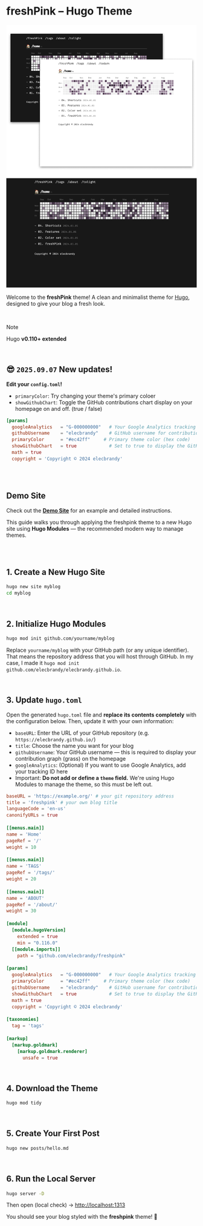 # freshPink – Hugo Theme

<img src="https://raw.githubusercontent.com/elecbrandy/freshpink/main/images/tn.png" width="600">
<img src="https://raw.githubusercontent.com/elecbrandy/freshpink/main/images/screenshot.png" width="600">

Welcome to the **freshPink** theme! A clean and minimalist theme for [Hugo](https://gohugo.io/), designed to give your blog a fresh look.

<br>

> [!NOTE] 
> Hugo **v0.110+ extended**  

<br>

## 😎 `2025.09.07` New updates! 

**Edit your `config.toml`!**

* `primaryColor`: Try changing your theme's primary coloer
* `showGithubChart`: Toggle the GitHub contributions chart display on your homepage on and off. (true / false)

``` toml
[params]
  googleAnalytics   = "G-000000000"   # Your Google Analytics tracking ID
  githubUsername    = "elecbrandy"    # GitHub username for contribution chart
  primaryColor      = "#ec42ff"     # Primary theme color (hex code)
  showGithubChart   = true            # Set to true to display the GitHub contributions chart
  math = true
  copyright = 'Copyright © 2024 elecbrandy'
```

<br>
<br>

## Demo Site

Check out the [**Demo Site**](https://elecbrandy.github.io/freshpink/) for an example and detailed instructions.  

This guide walks you through applying the freshpink theme to a new Hugo site using **Hugo Modules** — the recommended modern way to manage themes.

<br>

<br>

## 1. Create a New Hugo Site

```bash
hugo new site myblog
cd myblog
```

<br>

## 2. Initialize Hugo Modules

```bash
hugo mod init github.com/yourname/myblog
```

Replace `yourname/myblog` with your GitHub path (or any unique identifier).
That means the repository address that you will host through GitHub. In my case, I made it `hugo mod init github.com/elecbrandy/elecbrandy.github.io`.

<br>

## 3. Update `hugo.toml`

Open the generated `hugo.toml` file and **replace its contents completely** with the configuration below. Then, update it with your own information:

* `baseURL`: Enter the URL of your GitHub repository (e.g. `https://elecbrandy.github.io/`)
* `title`: Choose the name you want for your blog
* `githubUsername`: Your GitHub username — this is required to display your contribution graph (grass) on the homepage
* `googleAnalytics`: (Optional) If you want to use Google Analytics, add your tracking ID here
* Important: **Do not add or define a `theme` field.** We're using Hugo Modules to manage the theme, so this must be left out.

``` toml
baseURL = 'https://example.org/' # your git repository address
title = 'freshpink' # your own blog title
languageCode = 'en-us'
canonifyURLs = true

[[menus.main]]
name = 'Home'
pageRef = '/'
weight = 10

[[menus.main]]
name = 'TAGS'
pageRef = '/tags/'
weight = 20

[[menus.main]]
name = 'ABOUT'
pageRef = '/about/'
weight = 30

[module]
  [module.hugoVersion]
    extended = true
    min = "0.116.0"
  [[module.imports]]
    path = "github.com/elecbrandy/freshpink"

[params]
  googleAnalytics   = "G-000000000"   # Your Google Analytics tracking ID
  primaryColor      = "#ec42ff"     # Primary theme color (hex code)
  githubUsername    = "elecbrandy"    # GitHub username for contribution chart
  showGithubChart   = true            # Set to true to display the GitHub contributions chart
  math = true
  copyright = 'Copyright © 2024 elecbrandy'

[taxonomies]
  tag = 'tags'

[markup]
  [markup.goldmark]
    [markup.goldmark.renderer]
      unsafe = true
```

<br>

## 4. Download the Theme

```bash
hugo mod tidy
```

<br>

## 5. Create Your First Post

```bash
hugo new posts/hello.md
```
<br>

## 6. Run the Local Server

```bash
hugo server -D
```

Then open (local check) -> [http://localhost:1313](http://localhost:1313)

You should see your blog styled with the **freshpink** theme! 🎉
